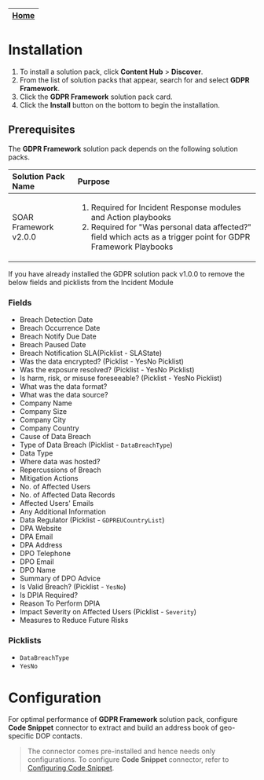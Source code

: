 | [Home](../README.md) | 
|----------------------| 
 
# Installation 
1. To install a solution pack, click **Content Hub** > **Discover**.
2. From the list of solution packs that appear, search for and select **GDPR Framework**.
3. Click the **GDPR Framework** solution pack card.
4. Click the **Install** button on the bottom to begin the installation.

## Prerequisites

The **GDPR Framework** solution pack depends on the following solution packs.

| Solution Pack Name    | Purpose                                                                                                                                                                                           |
|:----------------------|:--------------------------------------------------------------------------------------------------------------------------------------------------------------------------------------------------|
| SOAR Framework v2.0.0 | <ol><li>Required for Incident Response modules and Action playbooks</li><li>Required for "Was personal data affected?" field which acts as a trigger point for GDPR Framework Playbooks</li></ol> |

If you have already installed the GDPR solution pack v1.0.0 to remove the below fields and picklists from the Incident Module

### Fields
- Breach Detection Date 
- Breach Occurrence Date 
- Breach Notify Due Date 
- Breach Paused Date 
- Breach Notification SLA(Picklist - SLAState)
- Was the data encrypted? (Picklist - YesNo Picklist)
- Was the exposure resolved? (Picklist - YesNo Picklist)
- Is harm, risk, or misuse foreseeable? (Picklist - YesNo Picklist)
- What was the data format? 
- What was the data source? 
- Company Name 
- Company Size 
- Company City
- Company Country 
- Cause of Data Breach 
- Type of Data Breach (Picklist - `DataBreachType`)
- Data Type 
- Where data was hosted?
- Repercussions of Breach
- Mitigation Actions
- No. of Affected Users 
- No. of Affected Data Records 
- Affected Users' Emails
- Any Additional Information
- Data Regulator (Picklist - `GDPREUCountryList`)
- DPA Website
- DPA Email
- DPA Address
- DPO Telephone
- DPO Email
- DPO Name
- Summary of DPO Advice
- Is Valid Breach? (Picklist - `YesNo`)
- Is DPIA Required?
- Reason To Perform DPIA
- Impact Severity on Affected Users (Picklist - `Severity`)
- Measures to Reduce Future Risks

### Picklists
- `DataBreachType`
- `YesNo`

# Configuration 
For optimal performance of **GDPR Framework** solution pack, configure **Code Snippet** connector to extract and build an address book of geo-specific DOP contacts.
> The connector comes pre-installed and hence needs only configurations. To configure **Code Snippet** connector, refer to [Configuring Code Snippet](https://docs.fortinet.com/document/fortisoar/0.0.0/fortisoar-built-in-connectors/1/fortisoar-built-in-connectors#CodeSnippet).